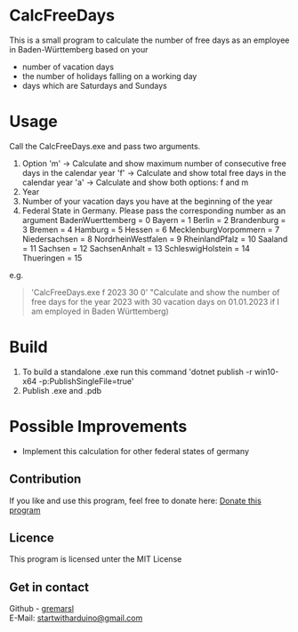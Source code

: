 # CalcFreeDays

This is a small program to calculate the number of free days as an employee in Baden-Württemberg based on your 
- number of vacation days
- the number of holidays falling on a working day 
- days which are Saturdays and Sundays 

# Usage 

Call the CalcFreeDays.exe and pass two arguments. 
1. Option 
  'm' -> Calculate and show maximum number of consecutive free days in the calendar year
  'f' -> Calculate and show total free days in the calendar year
  'a' -> Calculate and show both options: f and m
2. Year
3. Number of your vacation days you have at the beginning of the year
4. Federal State in Germany. Please pass the corresponding number as an argument 
      BadenWuerttemberg     = 0
      Bayern                = 1
      Berlin                = 2
      Brandenburg           = 3
      Bremen                = 4
      Hamburg               = 5
      Hessen                = 6
      MecklenburgVorpommern = 7
      Niedersachsen         = 8
      NordrheinWestfalen    = 9
      RheinlandPfalz        = 10
      Saaland               = 11
      Sachsen               = 12
      SachsenAnhalt         = 13
      SchleswigHolstein     = 14
      Thueringen            = 15


e.g. 
>'CalcFreeDays.exe f 2023 30 0'
"Calculate and show the number of free days for the year 2023 with 30 vacation days on 01.01.2023 if I am employed in Baden Württemberg)

# Build 
1. To build a standalone .exe run this command 
   'dotnet publish -r win10-x64 -p:PublishSingleFile=true'
2. Publish .exe and .pdb 

# Possible Improvements
- Implement this calculation for other federal states of germany

## Contribution
If you like and use this program, feel free to donate here: 
[Donate this program](https://www.paypal.com/donate/?hosted_button_id=FR84QT6MVPKFS)


## Licence
This program is licensed unter the MIT License

## Get in contact 

Github - [gremarsl](https://github.com/gremarsl)\
E-Mail:  [startwitharduino@gmail.com ](startwitharduino@gmail.com)

